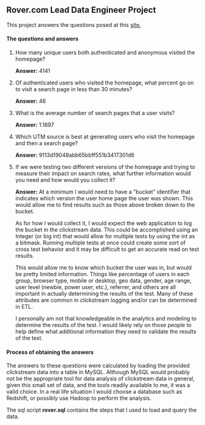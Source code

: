## Rover.com Lead Data Engineer Project

This project answers the questions posed at this [site.](https://docs.google.com/document/d/199MSV-YncKhL1nFH7NoKq795f2BUGdk4vDiicJJJS1Q/pub)

#### The questions and answers
1. How many unique users both authenticated and anonymous visited the homepage?

    **Answer:** 4141
1. Of authenticated users who visited the homepage, what percent
   go on to visit a search page in less than 30 minutes?

    **Answer:** 46
1. What is the average number of search pages that a user visits?

    **Answer:** 1.1697
1. Which UTM source is best at generating users who visit the homepage and then a search page?

    **Answer:**  9113d19048abb65bbff551b3417301d6
1. If we were testing two different versions of the homepage and trying to measure their
   impact on search rates, what further information would you need and how would you collect it?

    **Answer:**
    At a minimum I would need to have a "bucket" identifier that indicates which version the user home page the user
    was shown.  This would allow me to find results such as those above broken down to the bucket.

    As for how I would collect it, I would expect the web application to log the bucket in the clickstream data. This could be
    accomplished using an Integer (or big int) that would allow for multiple tests by using the int as a bitmask. Running multiple
    tests at once could create some sort of cross test behavior and it may be difficult to get an accurate read on test results.

    This would allow me to know which bucket the user was in, but would be pretty limited information.  Things like
    percentage of users in each group, browser type, mobile or desktop, geo data, gender, age range, user level (newbie, power user, etc.), referrer, and others
    are all important in actually determining the results of the test.  Many of these attributes are common in clickstream
    logging and/or can be determined in ETL.

    I personally am not that knowledgeable in the analytics and modeling to determine the results of the test.  I would
    likely rely on those people to help define what additional information they need to validate the results of the test.

#### Process of obtaining the answers
The answers to these questions were calculated by loading the provided clickstream data into a table in MySQL.
Although MySQL would probably not be the appropriate tool for data analysis of clickstream data in general, given
this small set of data, and the tools readily available to me, it was a valid choice.  In a real life situation
I would choose a database such as Redshift, or possibly use Hadoop to perform the analysis.

The sql script **rover.sql** contains the steps that I used to load and query the data.

